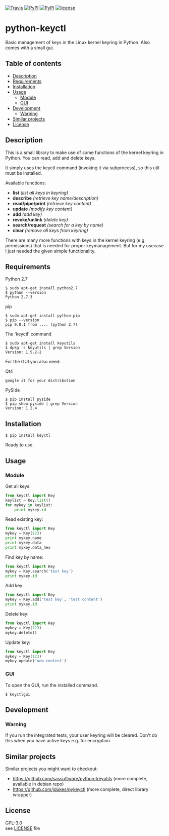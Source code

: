 [//]: # (-*- coding: utf-8 -*-)

[![Travis](https://img.shields.io/travis/tuxberlin/python-keyctl/master.svg)](https://travis-ci.org/tuxberlin/python-keyctl)
[![PyPI](https://img.shields.io/pypi/v/keyctl.svg)](https://pypi.python.org/pypi/keyctl)
[![PyPI](https://img.shields.io/pypi/pyversions/keyctl.svg)](https://pypi.python.org/pypi/keyctl)
[![license](https://img.shields.io/github/license/tuxberlin/python-keyctl.svg)](https://raw.githubusercontent.com/tuxberlin/python-keyctl/master/LICENSE)


# python-keyctl

Basic management of keys in the Linux kernel keyring in Python. Also comes with a small gui.


## Table of contents

[//]: # (AUTO TOC BEGIN)

  * [Description](#description)
  * [Requirements](#requirements)
  * [Installation](#installation)
  * [Usage](#usage)
    * [Module](#module)
    * [GUI](#gui)
  * [Development](#development)
    * [Warning](#warning)
  * [Similar projects](#similar-projects)
  * [License](#license)

[//]: # (AUTO TOC END)


## Description

This is a small library to make use of some functions of the kernel keyring in Python. You can read, add and delete keys.

It simply uses the keyctl command (invoking it via subprocess), so this util must be installed.

Available functions:

 * **list** *(list all keys in keyring)*
 * **describe** *(retrieve key name/description)*
 * **read/pipe/print** *(retrieve key content)*
 * **update** *(modify key content)*
 * **add** *(add key)*
 * **revoke/unlink** *(delete key)*
 * **search/request** *(search for a key by name)*
 * **clear** *(remove all keys from keyring)*

There are many more functions with keys in the kernel keyring (e.g. permissions) that is needed for proper keymanagement. But for my usecase I just needed the given simple functionality. 


## Requirements

Python 2.7
```
$ sudo apt-get install python2.7
$ python --version
Python 2.7.3
```

pip
```
$ sudo apt-get install python-pip
$ pip --version
pip 9.0.1 from .... (python 2.7)
```

The 'keyctl' command
```
$ sudo apt-get install keyutils
$ dpkg -s keyutils | grep Version
Version: 1.5.2-2
```

For the GUI you also need:

Qt4
```
google it for your distribution
```

PySide
```
$ pip install pyside
$ pip show pyside | grep Version
Version: 1.2.4
```


## Installation

```
$ pip install keyctl
```

Ready to use.


## Usage

### Module
Get all keys:
```python
from keyctl import Key
keylist = Key.list()
for mykey in keylist:
    print mykey.id
```

Read existing key:
```python
from keyctl import Key
mykey = Key(123)
print mykey.name
print mykey.data
print mykey.data_hex
```

Find key by name:
```python
from keyctl import Key
mykey = Key.search('test key')
print mykey.id
```

Add key:
```python
from keyctl import Key
mykey = Key.add('test key', 'test content')
print mykey.id
```

Delete key:
```python
from keyctl import Key
mykey = Key(123)
mykey.delete()
```

Update key:
```python
from keyctl import Key
mykey = Key(123)
mykey.update('new content')
```


### GUI
To open the GUI, run the installed command.
```
$ keyctlgui
```


## Development

### Warning

If you run the integrated tests, your user keyring will be cleared. Don't do this when you have active keys e.g. for encryption.


## Similar projects

Similar projects you might want to checkout:

 * https://github.com/sassoftware/python-keyutils (more complete, available in debian repo)
 * https://github.com/jdukes/pykeyctl (more complete, direct library wrapper)


## License

GPL-3.0  
see [LICENSE](https://raw.githubusercontent.com/tuxberlin/python-keyctl/master/LICENSE) file
